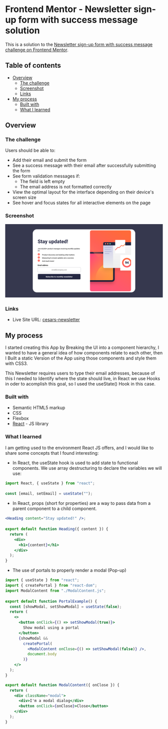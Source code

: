 # Frontend Mentor - Newsletter sign-up form with success message solution

This is a solution to the [Newsletter sign-up form with success message challenge on Frontend Mentor](https://www.frontendmentor.io/challenges/newsletter-signup-form-with-success-message-3FC1AZbNrv).

## Table of contents

- [Overview](#overview)
  - [The challenge](#the-challenge)
  - [Screenshot](#screenshot)
  - [Links](#links)
- [My process](#my-process)
  - [Built with](#built-with)
  - [What I learned](#what-i-learned)

## Overview

### The challenge

Users should be able to:

- Add their email and submit the form
- See a success message with their email after successfully submitting the form
- See form validation messages if:
  - The field is left empty
  - The email address is not formatted correctly
- View the optimal layout for the interface depending on their device's screen size
- See hover and focus states for all interactive elements on the page

### Screenshot

![](./public/cesars-newsletter-Screenshot.png)

### Links

- Live Site URL: [cesars-newsletter](https://cesars-newsletter.netlify.app/)

## My process

I started creating this App by Breaking the UI into a component hierarchy, I wanted to have a general idea of how components relate to each other, then I Built a static Version of the App using those components and style them with CSS3.

This Newsletter requires users to type their email addresses, because of this I needed to Identify where the state should live, in React we use Hooks in oder to acomplish this goal, so I used the useState() Hook in this case.

### Built with

- Semantic HTML5 markup
- CSS
- Flexbox
- [React](https://reactjs.org/) - JS library

### What I learned

I am getting used to the environment React JS offers, and I would like to share some concepts that I found interesting:

- In React, the useState hook is used to add state to functional components. We use array destructuring to declare the variables we will use:

```jsx
import React, { useState } from "react";

const [email, setEmail] = useState("");
```

- In React, props (short for properties) are a way to pass data from a parent component to a child component.

```jsx
<Heading content="Stay updated!" />;

export default function Heading({ content }) {
  return (
    <div>
      <h1>{content}</h1>
    </div>
  );
}
```

- The use of portals to properly render a modal (Pop-up)

```jsx
import { useState } from "react";
import { createPortal } from "react-dom";
import ModalContent from "./ModalContent.js";

export default function PortalExample() {
  const [showModal, setShowModal] = useState(false);
  return (
    <>
      <button onClick={() => setShowModal(true)}>
        Show modal using a portal
      </button>
      {showModal &&
        createPortal(
          <ModalContent onClose={() => setShowModal(false)} />,
          document.body
        )}
    </>
  );
}
```

```jsx
export default function ModalContent({ onClose }) {
  return (
    <div className="modal">
      <div>I'm a modal dialog</div>
      <button onClick={onClose}>Close</button>
    </div>
  );
}
```
